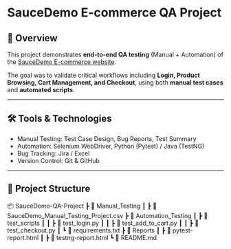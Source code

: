 # SauceDemo E-commerce QA Project

## 📌 Overview
This project demonstrates **end-to-end QA testing** (Manual + Automation) of the [SauceDemo E-commerce website](https://www.saucedemo.com/).

The goal was to validate critical workflows including **Login, Product Browsing, Cart Management, and Checkout**, using both **manual test cases** and **automated scripts**.

---

## 🛠 Tools & Technologies
- Manual Testing: Test Case Design, Bug Reports, Test Summary
- Automation: Selenium WebDriver, Python (Pytest) / Java (TestNG)
- Bug Tracking: Jira / Excel
- Version Control: Git & GitHub

---

## 📂 Project Structure

📦 SauceDemo-QA-Project
 ┣ 📂 Manual_Testing
 ┃ ┣ 📜 SauceDemo_Manual_Testing_Project.csv
 ┣ 📂 Automation_Testing
 ┃ ┣ 📂 test_scripts
 ┃ ┃ ┣ 📜 test_login.py
 ┃ ┃ ┣ 📜 test_add_to_cart.py
 ┃ ┃ ┣ 📜 test_checkout.py
 ┃ ┗ 📜 requirements.txt
 ┣ 📂 Reports
 ┃ ┣ 📜 pytest-report.html
 ┃ ┣ 📜 testng-report.html
 ┗ 📜 README.md
